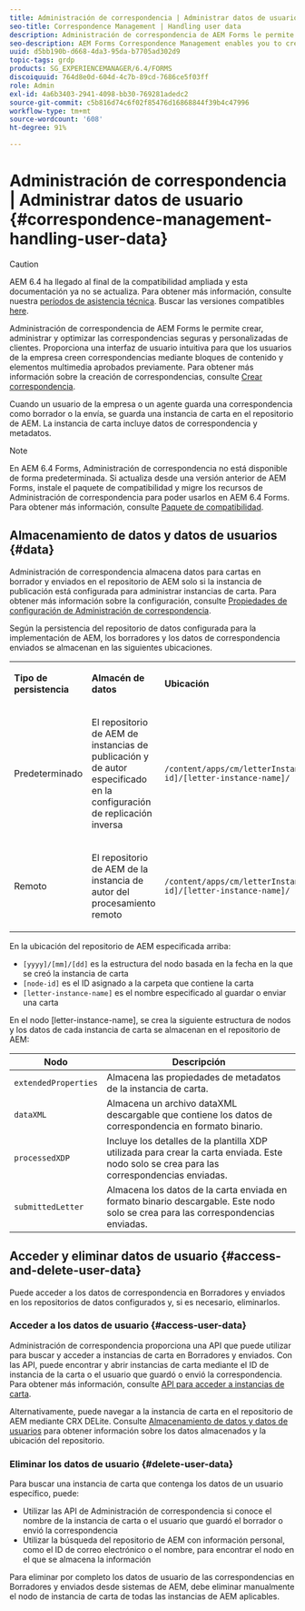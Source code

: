 ```yaml
---
title: Administración de correspondencia | Administrar datos de usuario
seo-title: Correspondence Management | Handling user data
description: Administración de correspondencia de AEM Forms le permite crear, administrar y optimizar las correspondencias seguras y personalizadas de clientes. Obtenga información sobre cómo configurar el almacenamiento de datos para cartas en borrador y enviadas en AEM repositorio, acceder a datos almacenados y eliminar datos almacenados.
seo-description: AEM Forms Correspondence Management enables you to create, manage, and streamline secure and personalized customer correspondences. Learn how to configure storing data for draft and submitted letters in AEM repository, access stored data, and delete stored data.
uuid: d5bb190b-d668-4da3-95da-b7705ad302d9
topic-tags: grdp
products: SG_EXPERIENCEMANAGER/6.4/FORMS
discoiquuid: 764d8e0d-604d-4c7b-89cd-7686ce5f03ff
role: Admin
exl-id: 4a6b3403-2941-4098-bb30-769281adedc2
source-git-commit: c5b816d74c6f02f85476d16868844f39b4c47996
workflow-type: tm+mt
source-wordcount: '608'
ht-degree: 91%

---
```


# Administración de correspondencia | Administrar datos de usuario {#correspondence-management-handling-user-data}

>[!CAUTION]
>
>AEM 6.4 ha llegado al final de la compatibilidad ampliada y esta documentación ya no se actualiza. Para obtener más información, consulte nuestra [períodos de asistencia técnica](https://helpx.adobe.com/es/support/programs/eol-matrix.html). Buscar las versiones compatibles [here](https://experienceleague.adobe.com/docs/).

Administración de correspondencia de AEM Forms le permite crear, administrar y optimizar las correspondencias seguras y personalizadas de clientes. Proporciona una interfaz de usuario intuitiva para que los usuarios de la empresa creen correspondencias mediante bloques de contenido y elementos multimedia aprobados previamente. Para obtener más información sobre la creación de correspondencias, consulte [Crear correspondencia](/help/forms/using/create-correspondence.md).

Cuando un usuario de la empresa o un agente guarda una correspondencia como borrador o la envía, se guarda una instancia de carta en el repositorio de AEM. La instancia de carta incluye datos de correspondencia y metadatos.

>[!NOTE]
>
>En AEM 6.4 Forms, Administración de correspondencia no está disponible de forma predeterminada. Si actualiza desde una versión anterior de AEM Forms, instale el paquete de compatibilidad y migre los recursos de Administración de correspondencia para poder usarlos en AEM 6.4 Forms. Para obtener más información, consulte [Paquete de compatibilidad](/help/forms/using/compatibility-package.md).

## Almacenamiento de datos y datos de usuarios {#data}

Administración de correspondencia almacena datos para cartas en borrador y enviados en el repositorio de AEM solo si la instancia de publicación está configurada para administrar instancias de carta. Para obtener más información sobre la configuración, consulte [Propiedades de configuración de Administración de correspondencia](/help/forms/using/cm-configuration-properties.md).

Según la persistencia del repositorio de datos configurada para la implementación de AEM, los borradores y los datos de correspondencia enviados se almacenan en las siguientes ubicaciones.

<table> 
 <tbody>
  <tr>
   <td><p><strong>Tipo de persistencia</strong></p> </td> 
   <td><p><strong>Almacén de datos</strong></p> </td> 
   <td><p><strong>Ubicación</strong></p> </td> 
  </tr>
  <tr>
   <td><p>Predeterminado</p> </td> 
   <td><p>El repositorio de AEM de instancias de publicación y de autor especificado en la configuración de replicación inversa</p> </td> 
   <td><p><code>/content/apps/cm/letterInstances/[yyyy]/[mm]/[dd]/[node-id]/[letter-instance-name]/</code> </p> </td> 
  </tr>
  <tr>
   <td><p>Remoto</p> </td> 
   <td><p>El repositorio de AEM de la instancia de autor del procesamiento remoto</p> </td> 
   <td><p><code>/content/apps/cm/letterInstances/[yyyy]/[mm]/[dd]/[node-id]/[letter-instance-name]/</code></p> </td> 
  </tr>
 </tbody>
</table>

En la ubicación del repositorio de AEM especificada arriba:

* `[yyyy]/[mm]/[dd]` es la estructura del nodo basada en la fecha en la que se creó la instancia de carta
* `[node-id]` es el ID asignado a la carpeta que contiene la carta
* `[letter-instance-name]` es el nombre especificado al guardar o enviar una carta

En el nodo [letter-instance-name], se crea la siguiente estructura de nodos y los datos de cada instancia de carta se almacenan en el repositorio de AEM:

| Nodo | Descripción |
|---|---|
| `extendedProperties` | Almacena las propiedades de metadatos de la instancia de carta. |
| `dataXML` | Almacena un archivo dataXML descargable que contiene los datos de correspondencia en formato binario. |
| `processedXDP` | Incluye los detalles de la plantilla XDP utilizada para crear la carta enviada. Este nodo solo se crea para las correspondencias enviadas. |
| `submittedLetter` | Almacena los datos de la carta enviada en formato binario descargable. Este nodo solo se crea para las correspondencias enviadas. |

## Acceder y eliminar datos de usuario {#access-and-delete-user-data}

Puede acceder a los datos de correspondencia en Borradores y enviados en los repositorios de datos configurados y, si es necesario, eliminarlos.

### Acceder a los datos de usuario {#access-user-data}

Administración de correspondencia proporciona una API que puede utilizar para buscar y acceder a instancias de carta en Borradores y enviados. Con las API, puede encontrar y abrir instancias de carta mediante el ID de instancia de la carta o el usuario que guardó o envió la correspondencia. Para obtener más información, consulte [API para acceder a instancias de carta](/help/forms/using/cm-apis-to-access-letter-instances.md).

Alternativamente, puede navegar a la instancia de carta en el repositorio de AEM mediante CRX DELite. Consulte [Almacenamiento de datos y datos de usuarios](/help/forms/using/correspondence-management-handling-user-data.md#data) para obtener información sobre los datos almacenados y la ubicación del repositorio.

### Eliminar los datos de usuario {#delete-user-data}

Para buscar una instancia de carta que contenga los datos de un usuario específico, puede:

* Utilizar las API de Administración de correspondencia si conoce el nombre de la instancia de carta o el usuario que guardó el borrador o envió la correspondencia
* Utilizar la búsqueda del repositorio de AEM con información personal, como el ID de correo electrónico o el nombre, para encontrar el nodo en el que se almacena la información

Para eliminar por completo los datos de usuario de las correspondencias en Borradores y enviados desde sistemas de AEM, debe eliminar manualmente el nodo de instancia de carta de todas las instancias de AEM aplicables.

